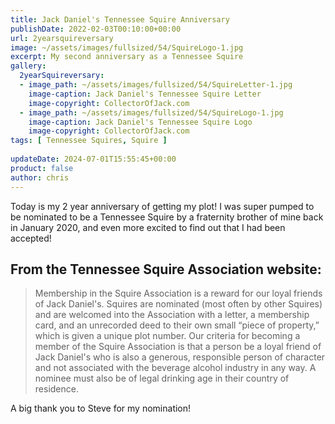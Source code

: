 ```yaml
---
title: Jack Daniel's Tennessee Squire Anniversary
publishDate: 2022-02-03T00:10:00+00:00
url: 2yearsquireversary
image: ~/assets/images/fullsized/54/SquireLogo-1.jpg
excerpt: My second anniversary as a Tennessee Squire
gallery:
  2yearSquireversary:
  - image_path: ~/assets/images/fullsized/54/SquireLetter-1.jpg
    image-caption: Jack Daniel's Tennessee Squire Letter
    image-copyright: CollectorOfJack.com
  - image_path: ~/assets/images/fullsized/54/SquireLogo-1.jpg
    image-caption: Jack Daniel's Tennessee Squire Logo
    image-copyright: CollectorOfJack.com
tags: [ Tennessee Squires, Squire ]
 
updateDate: 2024-07-01T15:55:45+00:00
product: false
author: chris
---
```

Today is my 2 year anniversary of getting my plot! I was super pumped to be nominated to be a Tennessee Squire by a fraternity brother of mine back in January 2020, and even more excited to find out that I had been accepted!

## From the Tennessee Squire Association website: 
> Membership in the Squire Association is a reward for our loyal friends of Jack Daniel's. Squires are nominated (most often by other Squires) and are welcomed into the Association with a letter, a membership card, and an unrecorded deed to their own small “piece of property,” which is given a unique plot number. Our criteria for becoming a member of the Squire Association is that a person be a loyal friend of Jack Daniel's who is also a generous, responsible person of character and not associated with the beverage alcohol industry in any way. A nominee must also be of legal drinking age in their country of residence.

A big thank you to Steve for my nomination! 




